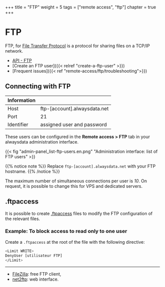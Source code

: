 +++
title = "FTP"
weight = 5
tags = ["remote access", "ftp"]
chapter = true
+++

# FTP

FTP, for [File Transfer Protocol](https://en.wikipedia.org/wiki/File_Transfer_Protocol) is a protocol for sharing files on a TCP/IP network.

- [API - FTP](https://api.alwaysdata.com/v1/ftp/doc/)
- [Create an FTP user]({{< relref "create-a-ftp-user" >}})
- [Frequent issues]({{< ref "remote-access/ftp/troubleshooting">}})

## Connecting with FTP

|Information||
|--- |--- |
|Host|ftp-[account].alwaysdata.net|
|Port|21|
|Identifier|assigned user and password|

These users can be configured in the **Remote access > FTP** tab in your alwaysdata administration interface.

{{< fig "admin-panel_list-ftp-users.en.png" "Administration interface: list of FTP users" >}}

{{% notice note %}}
Replace `ftp-[account].alwaysdata.net` with your FTP hostname.
{{% /notice %}}

The maximum number of simultaneous connections per user is *10*. On request, it is possible to change this for VPS and dedicated servers.

## .ftpaccess

It is possible to create [.ftpaccess](http://www.proftpd.org/docs/howto/ftpaccess.html) files to modify the FTP configuration of the relevant files.

### Example: To block access to read only to one user

Create a `.ftpaccess` at the root of the file with the following directive:

```sh
<Limit WRITE>
DenyUser [utilisateur FTP]
</Limit>
```

---
- [FileZilla](https://filezilla-project.org/download.php): free FTP client,
- [net2ftp](https://net2ftp.alwaysdata.com/): web interface.

